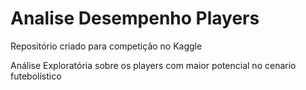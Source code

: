 # Analise Desempenho Players

Repositório criado para competição no Kaggle

Análise Exploratória sobre os players com maior potencial no cenario futebolístico
